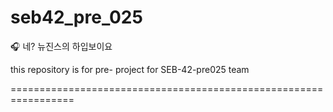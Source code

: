# seb42_pre_025
:headphones: 네? 뉴진스의 하입보이요

this repository is for pre- project for SEB-42-pre025 team

=================================================================

